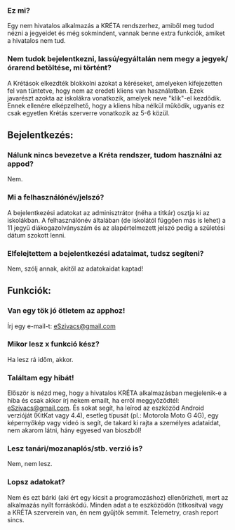 ### Ez mi?
Egy nem hivatalos alkalmazás a KRÉTA rendszerhez, amiből meg tudod nézni a jegyeidet és még sokmindent, vannak benne extra funkciók, amiket a hivatalos nem tud.

### Nem tudok bejelentkezni, lassú/egyáltalán nem megy a jegyek/órarend betöltése, mi történt?
A Krétások elkezdték blokkolni azokat a kéréseket, amelyeken kifejezetten fel van tüntetve, hogy nem az eredeti kliens van használatban. Ezek javarészt azokta az iskolákra vonatkozik, amelyek neve "klik"-el kezdődik. Ennek ellenére elképzelhető, hogy a kliens hiba nélkül működik, ugyanis ez csak egyetlen Krétás szerverre vonatkozik az 5-6 közül.

## Bejelentkezés:
 
### Nálunk nincs bevezetve a Kréta rendszer, tudom használni az appod?
Nem.

### Mi a felhasználónév/jelszó?
A bejelentkezési adatokat az adminisztrátor (néha a titkár) osztja ki az iskolákban. A felhasználónév általában (de iskolától függően más is lehet) a 11 jegyű diákogazolványszám és az alapértelmezett jelszó pedig a születési dátum szokott lenni.

### Elfelejtettem a bejelentkezési adataimat, tudsz segíteni?
Nem, szólj annak, akitől az adatokaidat kaptad!

## Funkciók:
 
### Van egy tök jó ötletem az apphoz!
Írj egy e-mail-t: eSzivacs@gmail.com

### Mikor lesz x funkció kész?
Ha lesz rá időm, akkor.

### Találtam egy hibát!
Először is nézd meg, hogy a hivatalos KRÉTA alkalmazásban megjelenik-e a hiba és csak akkor írj nekem emailt, ha erről meggyőződtél: eSzivacs@gmail.com. 
És sokat segít, ha leírod az eszközöd Android verzióját (KitKat vagy 4.4), esetleg típusát (pl.: Motorola Moto G 4G), egy képernyőkép vagy videó is segít, de takard ki rajta a személyes adataidat, nem akarom látni, hány egyesed van bioszból!

### Lesz tanári/mozanaplós/stb. verzió is?
Nem, nem lesz.

### Lopsz adatokat?
Nem és ezt bárki (aki ért egy kicsit a programozáshoz) ellenőrizheti, mert az alkalmazás nyílt forráskódú. Minden adat a te eszközödön (titkosítva) vagy a KRÉTA szerverein van, én nem gyűjtök semmit. Telemetry, crash report sincs.
